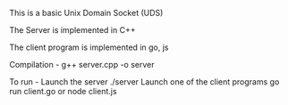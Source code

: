 This is a basic Unix Domain Socket (UDS)

The Server is implemented in C++

The client program is implemented in go, js

Compilation -
    g++ server.cpp -o server

To run -
    Launch the server
        ./server
    Launch one of the client programs
        go run client.go
        or 
        node client.js
